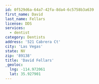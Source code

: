 ```yaml
---
id: 0f529d6a-64a7-42fa-8da4-6c5758b3a639
first_name: David
last_name: Fellars
license: DDS
services:
  - dentist
category: Dentists
address: '521 Cabrera Ct'
city: 'Las Vegas'
state: NV
zip: '89138'
title: 'David Fellars'
_geoloc:
  lng: -114.972061
  lat: 35.927901
---
```

